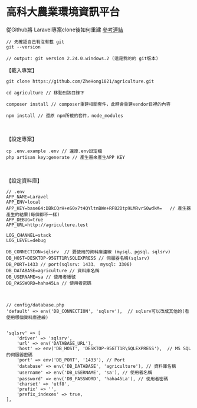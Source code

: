 # 高科大農業環境資訊平台


從Github將 Laravel專案clone後如何重建
[參考連結](https://campus-xoops.tn.edu.tw/modules/tad_book3/page.php?tbsn=37&tbdsn=1255)

```bash=
// 先確認自己有沒有載 git
git --version

// output: git version 2.24.0.windows.2 (這是我的的 git版本)
```

【載入專案】
```bash=
git clone https://github.com/ZheHong1021/agriculture.git

cd agriculture // 移動到該目錄下

composer install // composer重建相關套件，此時會重建vendor目裡的內容

npm install // 還原 npm所載的套件，node_modules
```

<br>

【設定專案】
```bash=
cp .env.example .env // 還原.env設定檔
php artisan key:generate // 產生器來產生APP KEY
```

<br>

【設定資料庫】
```php=
// .env
APP_NAME=Laravel
APP_ENV=local
APP_KEY=base64:DBkCQrH+eS0x7t4QYltnBWe+RF82Dtp9LMRvrS0wdkM=   // 產生器產生的結果(每個都不一樣)
APP_DEBUG=true
APP_URL=http://agriculture.test

LOG_CHANNEL=stack
LOG_LEVEL=debug

DB_CONNECTION=sqlsrv  // 要使用的資料庫連線 (mysql、pgsql、sqlsrv)
DB_HOST=DESKTOP-95GTT1R\SQLEXPRESS // 伺服器名稱(sqlsrv)
DB_PORT=1433 // port(sqlsrv: 1433、 mysql: 3306)
DB_DATABASE=agriculture // 資料庫名稱
DB_USERNAME=sa // 使用者帳號
DB_PASSWORD=haha45La // 使用者密碼

```

<br>

```php=
// config/database.php
'default' => env('DB_CONNECTION', 'sqlsrv'),  // sqlsrv可以改成其他的(看使用哪個資料庫連線)


'sqlsrv' => [
    'driver' => 'sqlsrv',
    'url' => env('DATABASE_URL'),
    'host' => env('DB_HOST', 'DESKTOP-95GTT1R\SQLEXPRESS'),  // MS SQL的伺服器密碼
    'port' => env('DB_PORT', '1433'), // Port
    'database' => env('DB_DATABASE', 'agriculture'), // 資料庫名稱
    'username' => env('DB_USERNAME', 'sa'), // 使用者名稱
    'password' => env('DB_PASSWORD', 'haha45La'), // 使用者密碼
    'charset' => 'utf8',
    'prefix' => '',
    'prefix_indexes' => true,
],
```
